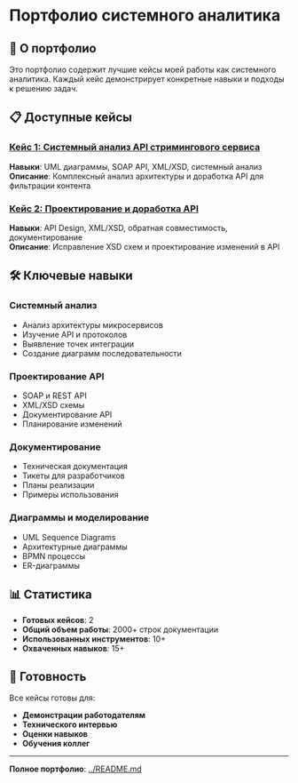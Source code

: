 # Портфолио системного аналитика

## 🎯 О портфолио

Это портфолио содержит лучшие кейсы моей работы как системного аналитика. Каждый кейс демонстрирует конкретные навыки и подходы к решению задач.

## 📋 Доступные кейсы

### [Кейс 1: Системный анализ API стримингового сервиса](./case_1_systems_analysis.md)
**Навыки**: UML диаграммы, SOAP API, XML/XSD, системный анализ  
**Описание**: Комплексный анализ архитектуры и доработка API для фильтрации контента

### [Кейс 2: Проектирование и доработка API](./case_2_api_design.md)
**Навыки**: API Design, XML/XSD, обратная совместимость, документирование  
**Описание**: Исправление XSD схем и проектирование изменений в API

## 🛠️ Ключевые навыки

### Системный анализ
- Анализ архитектуры микросервисов
- Изучение API и протоколов
- Выявление точек интеграции
- Создание диаграмм последовательности

### Проектирование API
- SOAP и REST API
- XML/XSD схемы
- Документирование API
- Планирование изменений

### Документирование
- Техническая документация
- Тикеты для разработчиков
- Планы реализации
- Примеры использования

### Диаграммы и моделирование
- UML Sequence Diagrams
- Архитектурные диаграммы
- BPMN процессы
- ER-диаграммы

## 📊 Статистика

- **Готовых кейсов**: 2
- **Общий объем работы**: 2000+ строк документации
- **Использованных инструментов**: 10+
- **Охваченных навыков**: 15+

## 🚀 Готовность

Все кейсы готовы для:
- **Демонстрации работодателям**
- **Технического интервью**
- **Оценки навыков**
- **Обучения коллег**

---

**Полное портфолио**: [../README.md](../README.md)
